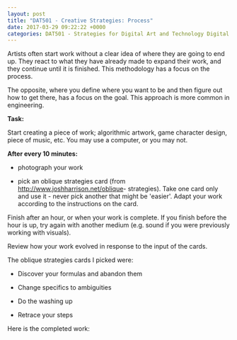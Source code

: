 ```yaml
---
layout: post
title: "DAT501 - Creative Strategies: Process"
date: 2017-03-29 09:22:22 +0000
categories: DAT501 - Strategies for Digital Art and Technology Digital Art and Technology
---
```


Artists often start work without a clear idea of where they are going to end up. They react to what they have already made to expand their work, and they continue until it is finished. This methodology has a focus on the process.

The opposite, where you define where you want to be and then figure out how to get there, has a focus on the goal. This approach is more common in engineering.

**Task:**

Start creating a piece of work; algorithmic artwork, game character design, piece of music, etc. You may use a computer, or you may not.

**After every 10 minutes:**

- photograph your work

- pick an oblique strategies card (from <a href="http://www.joshharrison.net/oblique">http://www.joshharrison.net/oblique</a>- strategies). Take one card only and use it - never pick another that might be 'easier'. Adapt your work according to the instructions on the card.

Finish after an hour, or when your work is complete. If you finish before the hour is up, try again with another medium (e.g. sound if you were previously working with visuals).

Review how your work evolved in response to the input of the cards.

The oblique strategies cards I picked were:

- Discover your formulas and abandon&nbsp;them

- Change specifics to&nbsp;ambiguities

- Do the washing&nbsp;up

- Retrace your&nbsp;steps

Here is the completed work:

<figure class="wp-block-gallery has-nested-images columns-default is-cropped"><figure class="wp-block-image size-large"><img src="https://www.circleseven.co.uk/wp-content/uploads/2023/05/01img_2019_33567664512_o-1024x768.jpg" alt="" class="wp-image-765"/></figure>

<figure class="wp-block-image size-large"><img src="https://www.circleseven.co.uk/wp-content/uploads/2023/05/02img_2020_32881345184_o-1024x768.jpg" alt="" class="wp-image-769"/></figure>

<figure class="wp-block-image size-large"><img src="https://www.circleseven.co.uk/wp-content/uploads/2023/05/03img_2021_33339422920_o-1024x768.jpg" alt="" class="wp-image-766"/></figure>

<figure class="wp-block-image size-large"><img src="https://www.circleseven.co.uk/wp-content/uploads/2023/05/04img_2022_33567660912_o-1024x768.jpg" alt="" class="wp-image-767"/></figure>

<figure class="wp-block-image size-large"><img src="https://www.circleseven.co.uk/wp-content/uploads/2023/05/05img_2023_33339420170_o-1024x768.jpg" alt="" class="wp-image-768"/></figure>
</figure>
